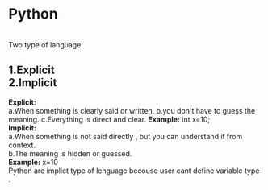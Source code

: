 <h1>Python</h1><br>
<pr>Two type of language.<br>
<h2>1.Explicit <br>
2.Implicit <br></h2>
<b>Explicit:</b><br>
a.When something is clearly said or written.
b.you don't have to guess the meaning.
c.Everything is direct and clear.
<b>Example:</b>  int x=10;<br>
<b>Implicit:</b><br>
a.When something is not said directly , but you can understand it from context.<br>
b.The meaning is hidden or guessed.<br>
<b>Example:</b>  x=10<br>
Python are implict type of  lenguage  becouse user cant define variable type .</pr>
